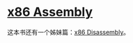 # [x86 Assembly](https://en.wikibooks.org/wiki/X86_Assembly)

这本书还有一个姊妹篇：[x86 Disassembly](https://en.wikibooks.org/wiki/X86_Disassembly)。